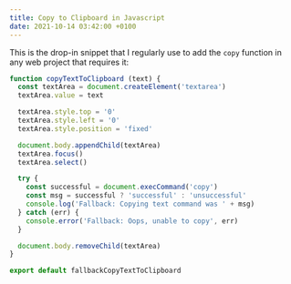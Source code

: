 ```yaml
---
title: Copy to Clipboard in Javascript
date: 2021-10-14 03:42:00 +0100
---
```




This is the drop-in snippet that I regularly use to add the `copy` function in any web project that requires it:

```js
function copyTextToClipboard (text) {
  const textArea = document.createElement('textarea')
  textArea.value = text

  textArea.style.top = '0'
  textArea.style.left = '0'
  textArea.style.position = 'fixed'

  document.body.appendChild(textArea)
  textArea.focus()
  textArea.select()

  try {
    const successful = document.execCommand('copy')
    const msg = successful ? 'successful' : 'unsuccessful'
    console.log('Fallback: Copying text command was ' + msg)
  } catch (err) {
    console.error('Fallback: Oops, unable to copy', err)
  }

  document.body.removeChild(textArea)
}

export default fallbackCopyTextToClipboard
```

